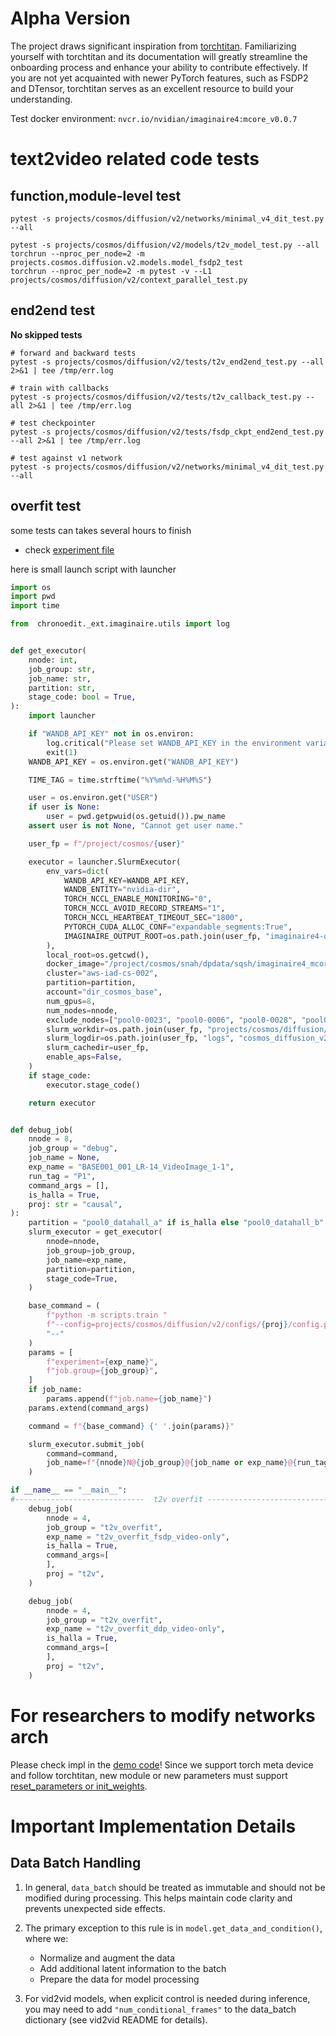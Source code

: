 # Alpha Version

The project draws significant inspiration from [torchtitan](https://github.com/pytorch/torchtitan). Familiarizing yourself with torchtitan and its documentation will greatly streamline the onboarding process and enhance your ability to contribute effectively. If you are not yet acquainted with newer PyTorch features, such as FSDP2 and DTensor, torchtitan serves as an excellent resource to build your understanding.

Test docker environment: `nvcr.io/nvidian/imaginaire4:mcore_v0.0.7`

# text2video related code tests

## function,module-level test

```shell
pytest -s projects/cosmos/diffusion/v2/networks/minimal_v4_dit_test.py --all

pytest -s projects/cosmos/diffusion/v2/models/t2v_model_test.py --all
torchrun --nproc_per_node=2 -m projects.cosmos.diffusion.v2.models.model_fsdp2_test
torchrun --nproc_per_node=2 -m pytest -v --L1 projects/cosmos/diffusion/v2/context_parallel_test.py
```

## end2end test

**No skipped tests**

```shell
# forward and backward tests
pytest -s projects/cosmos/diffusion/v2/tests/t2v_end2end_test.py --all 2>&1 | tee /tmp/err.log

# train with callbacks
pytest -s projects/cosmos/diffusion/v2/tests/t2v_callback_test.py --all 2>&1 | tee /tmp/err.log

# test checkpointer
pytest -s projects/cosmos/diffusion/v2/tests/fsdp_ckpt_end2end_test.py --all 2>&1 | tee /tmp/err.log

# test against v1 network
pytest -s projects/cosmos/diffusion/v2/networks/minimal_v4_dit_test.py --all
```

## overfit test

some tests can takes several hours to finish

* check [experiment file](projects/cosmos/diffusion/v2/configs/t2v/experiment/bug_free/overfit.py)

here is small launch script with launcher

```python
import os
import pwd
import time

from  chronoedit._ext.imaginaire.utils import log


def get_executor(
    nnode: int,
    job_group: str,
    job_name: str,
    partition: str,
    stage_code: bool = True,
):
    import launcher

    if "WANDB_API_KEY" not in os.environ:
        log.critical("Please set WANDB_API_KEY in the environment variables.")
        exit(1)
    WANDB_API_KEY = os.environ.get("WANDB_API_KEY")

    TIME_TAG = time.strftime("%Y%m%d-%H%M%S")

    user = os.environ.get("USER")
    if user is None:
        user = pwd.getpwuid(os.getuid()).pw_name
    assert user is not None, "Cannot get user name."

    user_fp = f"/project/cosmos/{user}"

    executor = launcher.SlurmExecutor(
        env_vars=dict(
            WANDB_API_KEY=WANDB_API_KEY,
            WANDB_ENTITY="nvidia-dir",
            TORCH_NCCL_ENABLE_MONITORING="0",
            TORCH_NCCL_AVOID_RECORD_STREAMS="1",
            TORCH_NCCL_HEARTBEAT_TIMEOUT_SEC="1800",
            PYTORCH_CUDA_ALLOC_CONF="expandable_segments:True",
            IMAGINAIRE_OUTPUT_ROOT=os.path.join(user_fp, "imaginaire4-output"),
        ),
        local_root=os.getcwd(),
        docker_image="/project/cosmos/snah/dpdata/sqsh/imaginaire4_mcore_v0.0.7_efa.sqsh",
        cluster="aws-iad-cs-002",
        partition=partition,
        account="dir_cosmos_base",
        num_gpus=8,
        num_nodes=nnode,
        exclude_nodes=["pool0-0023", "pool0-0006", "pool0-0028", "pool0-0002"],
        slurm_workdir=os.path.join(user_fp, "projects/cosmos/diffusion/v2", job_group, job_name, TIME_TAG),
        slurm_logdir=os.path.join(user_fp, "logs", "cosmos_diffusion_v2", job_group, job_name),
        slurm_cachedir=user_fp,
        enable_aps=False,
    )
    if stage_code:
        executor.stage_code()

    return executor


def debug_job(
    nnode = 8,
    job_group = "debug",
    job_name = None,
    exp_name = "BASE001_001_LR-14_VideoImage_1-1",
    run_tag = "P1",
    command_args = [],
    is_halla = True,
    proj: str = "causal",
):
    partition = "pool0_datahall_a" if is_halla else "pool0_datahall_b"
    slurm_executor = get_executor(
        nnode=nnode,
        job_group=job_group,
        job_name=exp_name,
        partition=partition,
        stage_code=True,
    )

    base_command = (
        f"python -m scripts.train "
        f"--config=projects/cosmos/diffusion/v2/configs/{proj}/config.py "
        "--"
    )
    params = [
        f"experiment={exp_name}",
        f"job.group={job_group}",
    ]
    if job_name:
        params.append(f"job.name={job_name}")
    params.extend(command_args)

    command = f"{base_command} {' '.join(params)}"

    slurm_executor.submit_job(
        command=command,
        job_name=f"{nnode}N@{job_group}@{job_name or exp_name}@{run_tag}",
    )

if __name__ == "__main__":
#-----------------------------  t2v overfit -----------------------------
    debug_job(
        nnode = 4,
        job_group = "t2v_overfit",
        exp_name = "t2v_overfit_fsdp_video-only",
        is_halla = True,
        command_args=[
        ],
        proj = "t2v",
    )

    debug_job(
        nnode = 4,
        job_group = "t2v_overfit",
        exp_name = "t2v_overfit_ddp_video-only",
        is_halla = True,
        command_args=[
        ],
        proj = "t2v",
    )
```

# For researchers to modify networks arch

Please check impl in the [demo code](projects/cosmos/diffusion/v2/networks/minimal_v4_dit.py)! Since we support torch meta device and follow torchtitan, new module or new parameters must support [reset_parameters or init_weights](https://github.com/pytorch/torchtitan/blob/main/torchtitan/models/llama/model.py#L386).



# Important Implementation Details

## Data Batch Handling

1. In general, `data_batch` should be treated as immutable and should not be modified during processing. This helps maintain code clarity and prevents unexpected side effects.

2. The primary exception to this rule is in `model.get_data_and_condition()`, where we:
   - Normalize and augment the data
   - Add additional latent information to the batch
   - Prepare the data for model processing

3. For vid2vid models, when explicit control is needed during inference, you may need to add `"num_conditional_frames"` to the data_batch dictionary (see vid2vid README for details).

